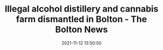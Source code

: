 ---
"title": "Illegal alcohol distillery and cannabis farm dismantled in Bolton - The Bolton News"
"date": "2021-11-12 13:50:50"
"feed_name": "GOOGLENEWSINDUSTRIAL"
"feed_website": "https://news.google.com/search?q=industrial%2Bincident&hl=en-US&gl=US&ceid=US:en"
"feed_rss": "https://news.google.com/rss/search?q=industrial%2Bincident&hl=en-US&gl=US&ceid=US:en"
"link": "https://www.theboltonnews.co.uk/news/19713542.illegal-alcohol-distillery-cannabis-farm-dismantled-bolton/"
"source": "{'href': 'https://www.theboltonnews.co.uk', 'title': 'The Bolton News'}"
"file": "_posts/2021-1-1-63f475b7041ee2224d3d362f5dd1c7894b08aa3f.md"
"accident": "0"
"drilling": "0"
"dead": "0"
"injured": "0"
"arrested": "0"
"place": "unknown place"
"where": "unknown site"
"causes": "unknown"
"place_uri": "unknown place"
---
